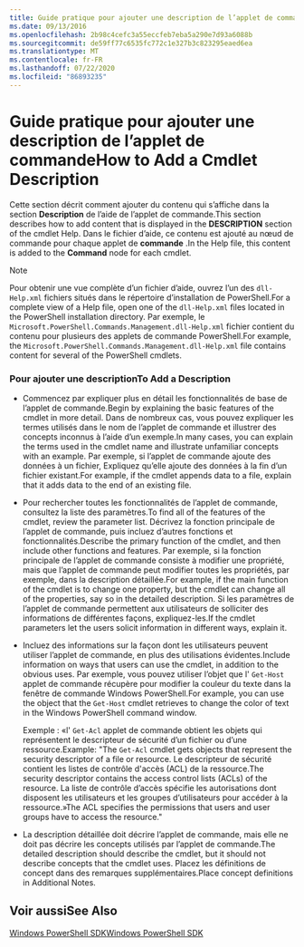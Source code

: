 ```yaml
---
title: Guide pratique pour ajouter une description de l’applet de commande
ms.date: 09/13/2016
ms.openlocfilehash: 2b98c4cefc3a55eccfeb7eba5a290e7d93a6088b
ms.sourcegitcommit: de59ff77c6535fc772c1e327b3c823295eaed6ea
ms.translationtype: MT
ms.contentlocale: fr-FR
ms.lasthandoff: 07/22/2020
ms.locfileid: "86893235"
---
```

# <a name="how-to-add-a-cmdlet-description"></a><span data-ttu-id="390ca-102">Guide pratique pour ajouter une description de l’applet de commande</span><span class="sxs-lookup"><span data-stu-id="390ca-102">How to Add a Cmdlet Description</span></span>

<span data-ttu-id="390ca-103">Cette section décrit comment ajouter du contenu qui s’affiche dans la section **Description** de l’aide de l’applet de commande.</span><span class="sxs-lookup"><span data-stu-id="390ca-103">This section describes how to add content that is displayed in the **DESCRIPTION** section of the cmdlet Help.</span></span> <span data-ttu-id="390ca-104">Dans le fichier d’aide, ce contenu est ajouté au nœud de commande pour chaque applet de **commande** .</span><span class="sxs-lookup"><span data-stu-id="390ca-104">In the Help file, this content is added to the **Command** node for each cmdlet.</span></span>

> [!NOTE]
> <span data-ttu-id="390ca-105">Pour obtenir une vue complète d’un fichier d’aide, ouvrez l’un des `dll-Help.xml` fichiers situés dans le répertoire d’installation de PowerShell.</span><span class="sxs-lookup"><span data-stu-id="390ca-105">For a complete view of a Help file, open one of the `dll-Help.xml` files located in the PowerShell installation directory.</span></span> <span data-ttu-id="390ca-106">Par exemple, le `Microsoft.PowerShell.Commands.Management.dll-Help.xml` fichier contient du contenu pour plusieurs des applets de commande PowerShell.</span><span class="sxs-lookup"><span data-stu-id="390ca-106">For example, the `Microsoft.PowerShell.Commands.Management.dll-Help.xml` file contains content for several of the PowerShell cmdlets.</span></span>

### <a name="to-add-a-description"></a><span data-ttu-id="390ca-107">Pour ajouter une description</span><span class="sxs-lookup"><span data-stu-id="390ca-107">To Add a Description</span></span>

- <span data-ttu-id="390ca-108">Commencez par expliquer plus en détail les fonctionnalités de base de l’applet de commande.</span><span class="sxs-lookup"><span data-stu-id="390ca-108">Begin by explaining the basic features of the cmdlet in more detail.</span></span> <span data-ttu-id="390ca-109">Dans de nombreux cas, vous pouvez expliquer les termes utilisés dans le nom de l’applet de commande et illustrer des concepts inconnus à l’aide d’un exemple.</span><span class="sxs-lookup"><span data-stu-id="390ca-109">In many cases, you can explain the terms used in the cmdlet name and illustrate unfamiliar concepts with an example.</span></span> <span data-ttu-id="390ca-110">Par exemple, si l’applet de commande ajoute des données à un fichier, Expliquez qu’elle ajoute des données à la fin d’un fichier existant.</span><span class="sxs-lookup"><span data-stu-id="390ca-110">For example, if the cmdlet appends data to a file, explain that it adds data to the end of an existing file.</span></span>

- <span data-ttu-id="390ca-111">Pour rechercher toutes les fonctionnalités de l’applet de commande, consultez la liste des paramètres.</span><span class="sxs-lookup"><span data-stu-id="390ca-111">To find all of the features of the cmdlet, review the parameter list.</span></span> <span data-ttu-id="390ca-112">Décrivez la fonction principale de l’applet de commande, puis incluez d’autres fonctions et fonctionnalités.</span><span class="sxs-lookup"><span data-stu-id="390ca-112">Describe the primary function of the cmdlet, and then include other functions and features.</span></span> <span data-ttu-id="390ca-113">Par exemple, si la fonction principale de l’applet de commande consiste à modifier une propriété, mais que l’applet de commande peut modifier toutes les propriétés, par exemple, dans la description détaillée.</span><span class="sxs-lookup"><span data-stu-id="390ca-113">For example, if the main function of the cmdlet is to change one property, but the cmdlet can change all of the properties, say so in the detailed description.</span></span> <span data-ttu-id="390ca-114">Si les paramètres de l’applet de commande permettent aux utilisateurs de solliciter des informations de différentes façons, expliquez-les.</span><span class="sxs-lookup"><span data-stu-id="390ca-114">If the cmdlet parameters let the users solicit information in different ways, explain it.</span></span>

- <span data-ttu-id="390ca-115">Incluez des informations sur la façon dont les utilisateurs peuvent utiliser l’applet de commande, en plus des utilisations évidentes.</span><span class="sxs-lookup"><span data-stu-id="390ca-115">Include information on ways that users can use the cmdlet, in addition to the obvious uses.</span></span> <span data-ttu-id="390ca-116">Par exemple, vous pouvez utiliser l’objet que l' `Get-Host` applet de commande récupère pour modifier la couleur du texte dans la fenêtre de commande Windows PowerShell.</span><span class="sxs-lookup"><span data-stu-id="390ca-116">For example, you can use the object that the `Get-Host` cmdlet retrieves to change the color of text in the Windows PowerShell command window.</span></span>

  <span data-ttu-id="390ca-117">Exemple : «l' `Get-Acl` applet de commande obtient les objets qui représentent le descripteur de sécurité d’un fichier ou d’une ressource.</span><span class="sxs-lookup"><span data-stu-id="390ca-117">Example: "The `Get-Acl` cmdlet gets objects that represent the security descriptor of a file or resource.</span></span> <span data-ttu-id="390ca-118">Le descripteur de sécurité contient les listes de contrôle d'accès (ACL) de la ressource.</span><span class="sxs-lookup"><span data-stu-id="390ca-118">The security descriptor contains the access control lists (ACLs) of the resource.</span></span> <span data-ttu-id="390ca-119">La liste de contrôle d’accès spécifie les autorisations dont disposent les utilisateurs et les groupes d’utilisateurs pour accéder à la ressource.»</span><span class="sxs-lookup"><span data-stu-id="390ca-119">The ACL specifies the permissions that users and user groups have to access the resource."</span></span>

- <span data-ttu-id="390ca-120">La description détaillée doit décrire l’applet de commande, mais elle ne doit pas décrire les concepts utilisés par l’applet de commande.</span><span class="sxs-lookup"><span data-stu-id="390ca-120">The detailed description should describe the cmdlet, but it should not describe concepts that the cmdlet uses.</span></span> <span data-ttu-id="390ca-121">Placez les définitions de concept dans des remarques supplémentaires.</span><span class="sxs-lookup"><span data-stu-id="390ca-121">Place concept definitions in Additional Notes.</span></span>

## <a name="see-also"></a><span data-ttu-id="390ca-122">Voir aussi</span><span class="sxs-lookup"><span data-stu-id="390ca-122">See Also</span></span>

[<span data-ttu-id="390ca-123">Windows PowerShell SDK</span><span class="sxs-lookup"><span data-stu-id="390ca-123">Windows PowerShell SDK</span></span>](../windows-powershell-reference.md)
